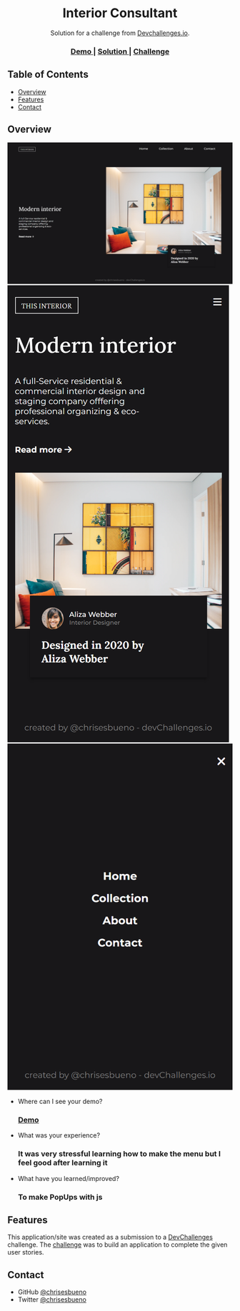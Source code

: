 <!-- Please update value in the {}  -->

<h1 align="center">Interior Consultant</h1>

<div align="center">
   Solution for a challenge from  <a href="http://devchallenges.io" target="_blank">Devchallenges.io</a>.
</div>

<div align="center">
  <h3>
    <a href="https://chrisesbueno.github.io/interior-consultant/">
      Demo
    </a>
    <span> | </span>
    <a href="https://github.com/Chrisesbueno/interior-consultant">
      Solution
    </a>
    <span> | </span>
    <a href="https://devchallenges.io/challenges/Jymh2b2FyebRTUljkNcb">
      Challenge
    </a>
  </h3>
</div>

<!-- TABLE OF CONTENTS -->

## Table of Contents

- [Overview](#overview)
- [Features](#features)
- [Contact](#contact)

<!-- OVERVIEW -->

## Overview

![screenshot](https://raw.githubusercontent.com/Chrisesbueno/interior-consultant/main/DesktopVersion.png)
![screenshot](https://raw.githubusercontent.com/Chrisesbueno/interior-consultant/main/MobileVersion.png)
![screenshot](https://raw.githubusercontent.com/Chrisesbueno/interior-consultant/main/MobileMenu.png)

- Where can I see your demo?
  <h3><a href="https://chrisesbueno.github.io/interior-consultant/"> Demo </a></h3>
- What was your experience?
  <h3> It was very stressful learning how to make the menu but I feel good after learning it </h3>
- What have you learned/improved?
  <h3> To make PopUps with js </h3>

## Features

<!-- List the features of your application or follow the template. Don't share the figma file here :) -->

This application/site was created as a submission to a [DevChallenges](https://devchallenges.io/challenges) challenge. The [challenge](https://devchallenges.io/challenges/Jymh2b2FyebRTUljkNcb) was to build an application to complete the given user stories.

## Contact

- GitHub [@chrisesbueno](https://github.com/chrisesbueno)
- Twitter [@chrisesbueno](https://twitter.com/chrisesbueno)
